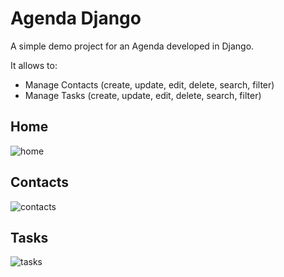 # Agenda Django

A simple demo project for an Agenda developed in Django.

It allows to:

- Manage Contacts (create, update, edit, delete, search, filter)
- Manage Tasks (create, update, edit, delete, search, filter)

## Home

![home](https://github.com/felipemunozri/agenda-django/assets/52138009/9622ce31-e01a-4d3c-bf90-aef36d3238dc)

## Contacts

![contacts](https://github.com/felipemunozri/agenda-django/assets/52138009/d23a8a04-046b-4b21-9a4e-e7fe88e81918)

## Tasks

![tasks](https://github.com/felipemunozri/agenda-django/assets/52138009/883ae2cf-ac2c-42d9-aadc-cdb78cc918e2)

